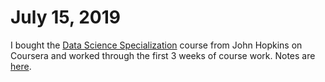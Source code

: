 # July 15, 2019

I bought the [Data Science Specialization](https://www.coursera.org/specializations/jhu-data-science) course from John Hopkins on Coursera and worked through the first 3 weeks of course work. Notes are [here](../notes/john-hopkins-data-science-specialization).
